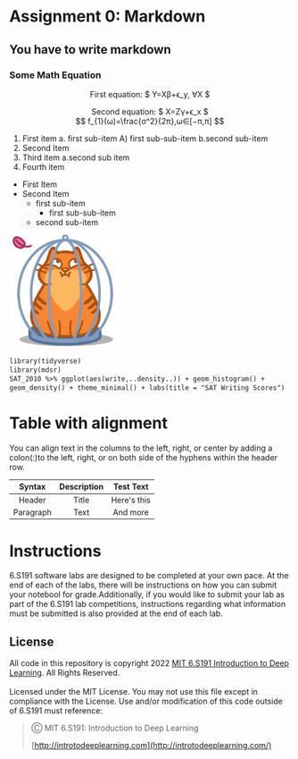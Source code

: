 # Assignment 0: Markdown
## You have to write markdown
### Some Math Equation
<p align = "center"> First equation: $ Y=Xβ+ϵ_y, ∀X $
<p align = "center">Second equation: $ X=Zγ+ϵ_x $<br/>
$$ f_{1}(ω)=\frac{σ^2}{2π},ω∈[−π,π] $$

1.  First item a. first sub-item A) first sub-sub-item b.second sub-item
2.  Second Item
3.  Third item a.second sub item
4.  Fourth item

- First Item
- Second Item
    - first sub-item
        - first sub-sub-item
    - second sub-item

<p>
<img src = "https://github.com/Nourin-Nusrat/Markdown0_assignment/blob/main/68747470733a2f2f69636f6e732e69636f6e617263686976652e636f6d2f69636f6e732f69636f6e6b612f6d656f772f3235362f6361742d636167652d69636f6e2e706e67.png" alt="text" width = "200" height = "200">
</p>

```
library(tidyverse)
library(mdsr)
SAT_2010 %>% ggplot(aes(write,..density..)) + geom_histogram() +
geom_density() + theme_minimal() + labs(title = "SAT Writing Scores")
```

# Table with alignment
<p>You can align text in the columns to the left, right, or center by adding a colon(:)to the left, right, or on both side of the hyphens within the header row.</p>

|Syntax | Description | Test Text |
|:---------:|:-----------:|:----------:|
|Header|Title|Here's this|
|Paragraph|Text|And more| 

# Instructions
<p>6.S191 software labs are designed to be completed at your own pace. At the end of each of the labs, there will be instructions on how you can submit your notebool for grade.Additionally, if you would like to submit your lab as part of the 6.S191 lab competitions, instructions regarding what information must be submitted is also provided at the end of each lab.</p>

## License
All code in this repository is copyright 2022 [MIT 6.S191 Introduction to Deep Learning](http://introtodeeplearning.com/?fbclid=IwAR0fI6i22UK5Q2vD5yNCPqJ3px5oNG_Z57CYxyv6EVrEFold0fNoa93ReiE). All Rights Reserved.<br>
<br>
Licensed under the MIT License. You may not use this file except in compliance with the License. Use and/or modification of this code outside of 6.S191 must reference:
>  Ⓒ MIT 6.S191: Introduction to Deep Learning
>
>  [http://introtodeeplearning.com](http://introtodeeplearning.com/)

